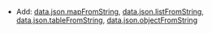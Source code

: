 * Add: [data.json.mapFromString](data/json#parse-map), [data.json.listFromString](data/json#parse-list), 
[data.json.tableFromString](data/json#parse-tabledata), [data.json.objectFromString](data/json#parse-object)